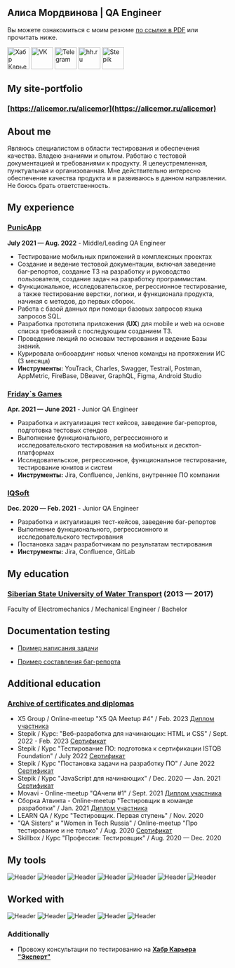 ## Алиса Мордвинова | QA Engineer

Вы можете ознакомиться с моим резюме [по ссылке в PDF](https://goo.su/SV1e) или прочитать ниже.

<!--Follow Me -->
<a href="https://career.habr.com/hi_neo_autumn"><img src="https://user-images.githubusercontent.com/87349480/226189165-ffe00326-0bd3-4225-b744-62332944cc9a.png" width="50" height="50" alt="Хабр Карьера"></a>
<a href="https://vk.com/qautumnfox"><img src="https://avatars.mds.yandex.net/i?id=0ae6e01d31fc3cf0a1ed947aa90be60a29569b7c-5221012-images-thumbs&n=13" width="50" height="50" alt="VK"></a>
<a href="https://t.me/QAutumnFox"><img src="https://st3.depositphotos.com/4141023/14403/v/450/depositphotos_144034637-stock-illustration-paper-airplane-icons-vector.jpg" width="50" height="50" alt="Telegram"></a>
<a href="https://spb.hh.ru/resume/df51b0eaff084fd72d0039ed1f53746e486370"><img src="https://play-lh.googleusercontent.com/s6JiMSUktkTX0ejwpJ-DgqVb03dE00O975GGOoMmrlVL1aI8A1yOy7xh3dOSaxpuFWJH=w240-h480-rw" width="50" height="50" alt="hh.ru"></a>
<a href="https://stepik.org/users/287500213"><img src="https://cdn-irec.r-99.com/sites/default/files/imagecache/300o/product-images/1803601/1cF6h6touT81MdpAN81Zg.jpg" width="50" height="50" alt="Stepik"></a>

<!--WEB-->
## My site-portfolio
### [https://alicemor.ru/alicemor](https://alicemor.ru/alicemor)

<!--About me-->
## About me
Являюсь специалистом в области тестирования и обеспечения качества. Владею знаниями и опытом. Работаю с тестовой документацией и требованиями к продукту.
Я целеустремленная, пунктуальная и организованная. Мне действительно интересно обеспечение качества продукта и я развиваюсь в данном направлении. Не боюсь брать ответственность.

<!--My experience-->
## My experience
<!--### [CleverPumpkin](https://career.habr.com/companies/cleverpumpkin)
**Oct. 2022 — Nov. 2022** - Manager QA
- Тестирование мобильных приложений, создание и ведение тестовой документации, сбор логов
- Функциональное, исследовательское, регрессионное тестирование, а также тестирование верстки, логики, и функционала продукта
- **Инструменты:** Jira, Charles, TeamCity, Testrail, Figma, Android Studio-->
### [PunicApp](https://career.habr.com/companies/punicapp)
**July 2021 — Aug. 2022** - Middle/Leading QA Engineer
- Тестирование мобильных приложений в комплексных проектах
- Создание и ведение тестовой документации, включая заведение баг-репортов, создание ТЗ на разработку и руководство пользователя, создание задач на разработку программистам.
- Функциональное, исследовательское, регрессионное тестирование, а также тестирование верстки, логики, и функционала продукта, начиная с методов, до первых сборок.
- Работа с базой данных при помощи базовых запросов языка запросов SQL.
- Разработка прототипа приложения (**UX**) для mobile и web на основе списка требований с последующим созданием ТЗ.
- Проведение лекций по основам тестирования и ведение Базы знаний.
- Курировала онбооардинг новых членов команды на протяжении ИС (3 месяца)
- **Инструменты:** YouTrack, Charles, Swagger, Testrail, Postman, AppMetric, FireBase, DBeaver, GraphQL, Figma, Android Studio

### [Friday`s Games](https://career.habr.com/companies/fridaysgames)
**Apr. 2021 — June 2021** - Junior QA Engineer
- Разработка и актуализация тест кейсов, заведение баг-репортов, подготовка тестовых стендов
- Выполнение функционального, регрессионного и исследовательского тестирования на мобильных и десктоп-платформах
- Исследовательское, регрессионное, функциональное тестирование, тестирование юнитов и систем
- **Инструменты:** Jira, Confluence, Jenkins, внутреннее ПО компании

### [IQSoft](https://career.habr.com/companies/iqsoft)
**Dec. 2020 — Feb. 2021** - Junior QA Engineer
- Разработка и актуализация тест-кейсов, заведение баг-репортов
- Выполнение функционального, регрессионного и исследовательского тестирования
- Постановка задач разработчикам по результатам тестирования
- **Инструменты:** Jira, Confluence, GitLab

<!--My education-->
## My education
### [Siberian State University of Water Transport](https://career.habr.com/universities/6356) (2013 — 2017)
Faculty of Electromechanics / Mechanical Engineer / Bachelor

<!--Documentation testing-->
## Documentation testing
- [Пример написания задачи](https://github.com/QAurum/Documentation-testing/blob/main/%D0%9F%D1%80%D0%B8%D0%BC%D0%B5%D1%80%20%D0%BD%D0%B0%D0%BF%D0%B8%D1%81%D0%B0%D0%BD%D0%B8%D1%8F%20%D0%B7%D0%B0%D0%B4%D0%B0%D1%87%D0%B8.png?raw=true)

- [Пример составления баг-репорта](https://github.com/QAurum/Documentation-testing/blob/main/%D0%9F%D1%80%D0%B8%D0%BC%D0%B5%D1%80%20%D1%81%D0%BE%D1%81%D1%82%D0%B0%D0%B2%D0%BB%D0%B5%D0%BD%D0%B8%D1%8F%20%D0%B1%D0%B0%D0%B3-%D1%80%D0%B5%D0%BF%D0%BE%D1%80%D1%82%D0%B0.png?raw=true)

<!--Additional education-->
## Additional education
### [Archive of certificates and diplomas](https://github.com/QAurum/Certificates-and-diplomas)

- X5 Group / Online-meetup "X5 QA Meetup #4" / Feb. 2023 [Диплом участника](https://hsto.org/getpro/moikrug/uploads/additional_education/000/108/754/diploma/f0c12d907de47538036d2208ea38ddeb.png)
- Stepik / Курс: "Веб-разработка для начинающих: HTML и CSS" / Sept. 2022 - Feb. 2023 [Сертификат](https://drive.google.com/file/d/1uyxJ1MhY0gOLv9JiWoTKw7hd6-oT6YfO/view)
- Stepik / Курс "Тестирование ПО: подготовка к сертификации ISTQB Foundation" / July 2022 [Сертификат](https://drive.google.com/file/d/1IS3qUaW3Zk-k2JWcWi_s7g5W3-z6E9hS/view)
- Stepik / Курс "Постановка задачи на разработку ПО" / June 2022 [Сертификат](https://drive.google.com/file/d/1bMt8Tbr9iSmiyqLkyWw0l4O2tpGDjG80/view)
- Stepik / Курс "JavaScript для начинающих" / Dec. 2020 — Jan. 2021 [Сертификат](https://drive.google.com/file/d/1rPsNkLedJjjklD451hJ5KT3bbYyUAbEf/view)
- Movavi - Online-meetup "QAчели #1" / Sept. 2021 [Диплом участника](https://drive.google.com/file/d/1haOqVpE0OwiHb2E_VgBwvUSIn5JPO6w_/view)
- Сборка Атвинта - Online-meetup "Тестировщик в команде разработки" / Jan. 2021 [Диплом участника](https://drive.google.com/file/d/1wntOX_9eTja6WQpa4PYGyW_WVNLagzp3/view)
- LEARN QA / Курс "Тестировщик. Первая ступень" / Nov. 2020
- "QA Sisters" и "Women in Tech Russia" / Online-meetup "Про тестирование и не только" / Aug. 2020 [Сертификат](https://drive.google.com/file/d/1U6TVXzHnZIOQnIxS4zaNPYGCM9SEBlwk/view)
- Skillbox / Курс "Профессия: Тестировщик" / Aug. 2020 — Dec. 2020

<!--My tools-->
## My tools
![Header](https://img.shields.io/badge/Jira-090909?style=for-the-badge&logo=jira&logoColor=136be1)
![Header](https://img.shields.io/badge/Swagger-090909?style=for-the-badge&logo=swagger&logoColor=7ede2b)
![Header](https://img.shields.io/badge/Figma-090909?style=for-the-badge&amp;logo=figma&amp)
![Header](https://img.shields.io/badge/DevTools-090909?style=for-the-badge&amp;logo=googlechrome&amp)
![Header](https://img.shields.io/badge/AndroidStudio-090909?style=for-the-badge&amp;logo=androidstudio&amp)
![Header](https://img.shields.io/badge/TestRail-090909?style=for-the-badge&logo=&logoColor=71b556)
![Header](https://img.shields.io/badge/CharlesProxy-090909?style=for-the-badge&amp;logo=charlesproxy&amp;logoColor=8cc4d7)

<!--Worked with-->
## Worked with
![Header](https://img.shields.io/badge/Postman-090909?style=for-the-badge&amp;logo=postman&amp;logoColor=f76935)
![Header](https://img.shields.io/badge/Jenkins-090909?style=for-the-badge&amp;logo=jenkins&amp;logoColor=f7f7f7)
![Header](https://img.shields.io/badge/MySQL-090909?style=for-the-badge&amp;logo=mysql&amp;logoColor=00618a)
![Header](https://img.shields.io/badge/DevTools-090909?style=for-the-badge&amp;logo=googlechrome&amp;logoColor=2674f2)
![Header](https://img.shields.io/badge/Github-090909?style=for-the-badge&logo=github&logoColor=8cc4d7)

<!--Additionally-->
### Additionally
 - Провожу консультации по тестированию на [**Хабр Карьера "Эксперт"**](https://career.habr.com/hi_neo_autumn)
